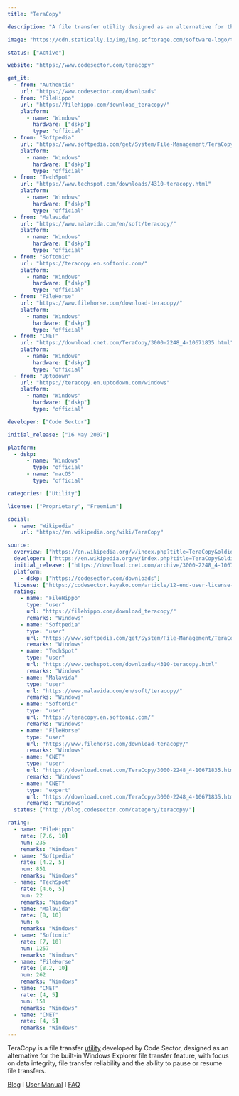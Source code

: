```yaml
---
title: "TeraCopy"

description: "A file transfer utility designed as an alternative for the built-in Windows Explorer file transfer feature"

image: "https://cdn.statically.io/img/img.softorage.com/software-logo/teracopy.png?h=64"

status: ["Active"]

website: "https://www.codesector.com/teracopy"

get_it:
  - from: "Authentic"
    url: "https://www.codesector.com/downloads"
  - from: "FileHippo"
    url: "https://filehippo.com/download_teracopy/"
    platform:
      - name: "Windows"
        hardware: ["dskp"]
        type: "official"
  - from: "Softpedia"
    url: "https://www.softpedia.com/get/System/File-Management/TeraCopy.shtml"
    platform:
      - name: "Windows"
        hardware: ["dskp"]
        type: "official"
  - from: "TechSpot"
    url: "https://www.techspot.com/downloads/4310-teracopy.html"
    platform:
      - name: "Windows"
        hardware: ["dskp"]
        type: "official"
  - from: "Malavida"
    url: "https://www.malavida.com/en/soft/teracopy/"
    platform:
      - name: "Windows"
        hardware: ["dskp"]
        type: "official"
  - from: "Softonic"
    url: "https://teracopy.en.softonic.com/"
    platform:
      - name: "Windows"
        hardware: ["dskp"]
        type: "official"
  - from: "FileHorse"
    url: "https://www.filehorse.com/download-teracopy/"
    platform:
      - name: "Windows"
        hardware: ["dskp"]
        type: "official"
  - from: "CNET"
    url: "https://download.cnet.com/TeraCopy/3000-2248_4-10671835.html"
    platform:
      - name: "Windows"
        hardware: ["dskp"]
        type: "official"
  - from: "Uptodown"
    url: "https://teracopy.en.uptodown.com/windows"
    platform:
      - name: "Windows"
        hardware: ["dskp"]
        type: "official"

developer: ["Code Sector"]

initial_release: ["16 May 2007"]

platform:
  - dskp:
      - name: "Windows"
        type: "official"
      - name: "macOS"
        type: "official"

categories: ["Utility"]

license: ["Proprietary", "Freemium"]

social:
  - name: "Wikipedia"
    url: "https://en.wikipedia.org/wiki/TeraCopy"

source:
  overview: ["https://en.wikipedia.org/w/index.php?title=TeraCopy&oldid=927338203"]
  developer: ["https://en.wikipedia.org/w/index.php?title=TeraCopy&oldid=927338203", "https://codesector.com/teracopy"]
  initial_release: ["https://download.cnet.com/archive/3000-2248_4-10671836.html", "https://en.wikipedia.org/w/index.php?title=TeraCopy&oldid=927338203"]
  platform:
    - dskp: ["https://codesector.com/downloads"]
  license: ["https://codesector.kayako.com/article/12-end-user-license-agreement"]
  rating:
    - name: "FileHippo"
      type: "user"
      url: "https://filehippo.com/download_teracopy/"
      remarks: "Windows"
    - name: "Softpedia"
      type: "user"
      url: "https://www.softpedia.com/get/System/File-Management/TeraCopy.shtml"
      remarks: "Windows"
    - name: "TechSpot"
      type: "user"
      url: "https://www.techspot.com/downloads/4310-teracopy.html"
      remarks: "Windows"
    - name: "Malavida"
      type: "user"
      url: "https://www.malavida.com/en/soft/teracopy/"
      remarks: "Windows"
    - name: "Softonic"
      type: "user"
      url: "https://teracopy.en.softonic.com/"
      remarks: "Windows"
    - name: "FileHorse"
      type: "user"
      url: "https://www.filehorse.com/download-teracopy/"
      remarks: "Windows"
    - name: "CNET"
      type: "user"
      url: "https://download.cnet.com/TeraCopy/3000-2248_4-10671835.html"
      remarks: "Windows"
    - name: "CNET"
      type: "expert"
      url: "https://download.cnet.com/TeraCopy/3000-2248_4-10671835.html"
      remarks: "Windows"
  status: ["http://blog.codesector.com/category/teracopy/"]

rating:
  - name: "FileHippo"
    rate: [7.6, 10]
    num: 235
    remarks: "Windows"
  - name: "Softpedia"
    rate: [4.2, 5]
    num: 851
    remarks: "Windows"
  - name: "TechSpot"
    rate: [4.6, 5]
    num: 22
    remarks: "Windows"
  - name: "Malavida"
    rate: [8, 10]
    num: 6
    remarks: "Windows"
  - name: "Softonic"
    rate: [7, 10]
    num: 1257
    remarks: "Windows"
  - name: "FileHorse"
    rate: [8.2, 10]
    num: 262
    remarks: "Windows"
  - name: "CNET"
    rate: [4, 5]
    num: 151
    remarks: "Windows"
  - name: "CNET"
    rate: [4, 5]
    remarks: "Windows"
---
```

  TeraCopy is a file transfer [utility](/categories/utility/) developed by Code Sector, designed as an alternative for the built-in Windows Explorer file transfer feature, with focus on data integrity, file transfer reliability and the ability to pause or resume file transfers.
  
  [Blog](http://blog.codesector.com/category/teracopy/) I [User Manual](https://codesector.kayako.com/section/5-user-manual) I [FAQ](https://codesector.kayako.com/section/6-faq)


